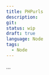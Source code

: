 ```yaml
---
title: PHPurls
description: 
git:
status: wip
draft: true
language: Node
tags:
  - Node
---
```


...